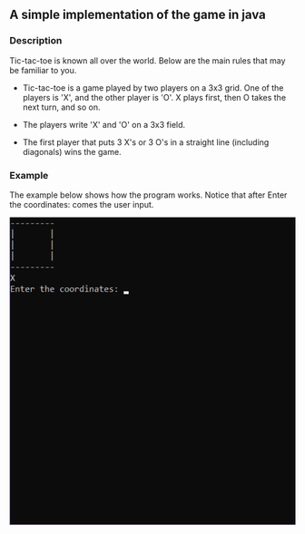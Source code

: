 ## A simple implementation of the game in java

### Description
Tic-tac-toe is known all over the world. Below are the main rules that may be familiar to you.

- Tic-tac-toe is a game played by two players on a 3x3 grid. One of the players is 'X', and the other player is 'O'. X plays first, then O takes the next turn, and so on.

- The players write 'X' and 'O' on a 3x3 field.

- The first player that puts 3 X's or 3 O's in a straight line (including diagonals) wins the game.

### Example
The example below shows how the program works.
Notice that after Enter the coordinates: comes the user input.

![Alt Text](https://github.com/ritakialex/SimpleTicTacToe/blob/main/Tic-Tac-Toe%20example.gif)

